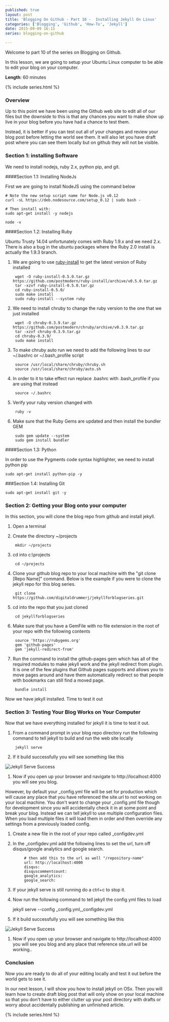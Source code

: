 ```yaml
---
published: true
layout: post
title: 'Blogging On Github - Part 10 -  Installing Jekyll On Linux'
categories: ['Blogging', 'Github', 'How-To', 'Jekyll']
date: 2015-09-09 16:15
series: blogging-on-github 

---
```


Welcome to part 10 of the series on Blogging on Github.  

In this lesson, we are going to setup your Ubuntu Linux computer to be able to edit your blog on your computer.

**Length**: 60 minutes

{% include series.html %}

### Overview

Up to this point we have been using the Github web site to edit all of our files but the downside to this is that any chances you want to make show up live in your blog before you have had a chance to test them.  

Instead, it is better if you can test out all of your changes and review your blog post before letting the world see them.  It will also let you have draft post where you can see them locally but on github they will not be visible.

### Section 1: installing Software

We need to install nodejs, ruby 2.x, python pip, and git.

####Section 1.1: Installing NodeJs

First we are going to install NodeJS using the command below

	# Note the new setup script name for Node.js v0.12
	curl -sL https://deb.nodesource.com/setup_0.12 | sudo bash -
	
	# Then install with:
	sudo apt-get install -y nodejs
	
	node -v
	
####Section 1.2: Installing Ruby

Ubuntu Trusty 14.04 unfortunately comes with Ruby 1.9.x and we need 2.x.  There is also a bug in the ubuntu packages where the Ruby 2.0 install is actually the 1.9.3 branch.

1. We are going to use [ruby-install](https://github.com/postmodern/ruby-install) to get the latest version of Ruby installed

		wget -O ruby-install-0.5.0.tar.gz https://github.com/postmodern/ruby-install/archive/v0.5.0.tar.gz
		tar -xzvf ruby-install-0.5.0.tar.gz
		cd ruby-install-0.5.0/
		sudo make install
		sudo ruby-install --system ruby 	

1. We need to install chruby to change the ruby version to the one that we just installed
	
		wget -O chruby-0.3.9.tar.gz https://github.com/postmodern/chruby/archive/v0.3.9.tar.gz
		tar -xzvf chruby-0.3.9.tar.gz
		cd chruby-0.3.9/
		sudo make install

1. To make chruby auto run we need to add the following lines to our ~/.bashrc or ~/.bash_profile script

		source /usr/local/share/chruby/chruby.sh
		source /usr/local/share/chruby/auto.sh

1. In order to it to take effect run replace .bashrc with .bash_profile if you are using that instead
	
		source ~/.bashrc
	
1. Verify your ruby version changed with 

		ruby -v
	
	
1. Make sure that the Ruby Gems are updated and then install the bundler GEM	
	
		sudo gem update --system 	
		sudo gem install bundler
	
	
####Section 1.3: Python

In order to use the Pygments code syntax highlighter, we need to install python pip

	sudo apt-get install python-pip -y
	
	
###Section 1.4: Installing Git

	sudo apt-get install git -y	


### Section 2: Getting your Blog onto your computer

In this section, you will clone the blog repo from github and install jekyll.

1. Open a terminal 
1. Create the directory ~/projects

		
		mkdir ~/projects
	
1. cd into c:\projects

		 
		cd ~/projects
		  
1. Clone your github blog repo to your local machine with the "git clone [Repo Name]" command.  Below is the example if you were to clone the jekyll repo for this blog series.

		git clone https://github.com/digitaldrummerj/jekyllforblogseries.git  

1. cd into the repo that you just cloned

		cd jekyllforblogseries
	
1. Make sure that you have a GemFile with no file extension in the root of your repo with the following contents

		source 'https://rubygems.org'
		gem 'github-pages'
		gem 'jekyll-redirect-from'

1. Run the command to install the github-pages gem which has all of the required modules to make jekyll work and the jekyll redirect from plugin.  It is one of the few plugins that Github pages supports and allows you to move pages around and have them automatically redirect so that people with bookmarks can still find a moved page.   

		bundle install


Now we have jekyll installed.  Time to test it out

### Section 3: Testing Your Blog Works on Your Computer

Now that we have everything installed for jekyll it is time to test it out.  

1. From a command prompt in your blog repo directory run the following command to tell jekyll to build and run the web site locally
 
		jekyll serve 

1. If it build successfully you will see something like this

![Jekyll Serve Success]({{site.url}}/images/BloggingOnGitHub/10/jekyllserve.png)

1. Now if you open up your browser and navigate to http://localhost:4000 you will see you blog.

However, by default your _config.yml file will be set for production which will cause any place that you have referenced the site.url to not working on your local machine.  You don't want to change your _config.yml file though for development since you will accidentally check it in at some point and break your blog.  Instead we can tell jekyll to use multiple configuration files.  When you load multiple files it will load them in order and then override any settings from a previously loaded config.

1. Create a new file in the root of your repo called _configdev.yml
1. In the _configdev.yml add the following lines to set the url, turn off disqus/google analytics and google search.  

			# then add this to the url as well "/repository-name"
			url: http://localhost:4000
			disqus:
			disquscommentcount: 
			google_analytics: 
			google_search: 
 
 1. If your jekyll serve is still running do a ctrl+c to stop it.
 1. Now run the following command to tell jekyll the config yml files to load
 
 	jekyll serve --config _config.yml,_configdev.yml
	 
1. 	If it build successfully you will see something like this

![Jekyll Serve Success]({{site.url}}/images/BloggingOnGitHub/10/jekyllserve_multipleconfigs.png)
 
1. Now if you open up your browser and navigate to http://localhost:4000 you will see you blog and any place that reference site.url will be working..


### Conclusion

Now you are ready to do all of your editing locally and  test it out before the world gets to see it. 

In our next lesson, I will show you how to install jekyll on OSx.  Then you will learn how to create draft blog post that will only show on your local machine so that you don't have to either clutter up your post directory with drafts or worry about accidentally publishing an unfinished article.

{% include series.html %}

